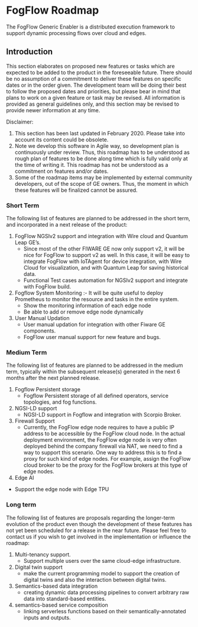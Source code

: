 # FogFlow Roadmap
The FogFlow Generic Enabler is a distributed execution framework to support dynamic processing flows over cloud and edges.

## Introduction
This section elaborates on proposed new features or tasks which are expected to be added to the product in the foreseeable future. 
There should be no assumption of a commitment to deliver these features on specific dates or in the order given. 
The development team will be doing their best to follow the proposed dates and priorities, but please bear in mind that plans to work on a given feature or task may be revised. 
All information is provided as general guidelines only, and this section may be revised to provide newer information at any time.

Disclaimer:
 1. This section has been last updated in February 2020. Please take into account its content could be obsolete.
 2. Note we develop this software in Agile way, so development plan is continuously under review. Thus, this roadmap has to be understood as rough plan of features to be done along time which is fully valid only at the time of writing it. This roadmap has not be understood as a commitment on features and/or dates.
 3. Some of the roadmap items may be implemented by external community developers, out of the scope of GE owners. Thus, the moment in which these features will be finalized cannot be assured.

### Short Term

The following list of features are planned to be addressed in the short term, and incorporated in a next release of the product:
1. FogFlow NGSIv2 support and integration with Wire cloud and Quantum Leap GE’s.
   - Since most of the other FIWARE GE now only support v2, it will be nice for FogFlow to support v2 as well. In this case, it will be easy to integrate FogFlow with IoTAgent for device integration, with Wire Cloud for visualization, and with Quantum Leap for saving historical data. 
   - Functional Test cases automation for NGSIv2 support and integrate with FogFlow build.
2. Fogflow System Monitoring :- 
   It will be quite useful to deploy Prometheus to monitor the resource and tasks in the entire system.
   - Show the monitoring information of each edge node
   - Be able to add or remove edge node dynamically
3. User Manual Updation
   - User manual updation for integration with other Fiware GE components.
   - FogFlow user manual support for new feature and bugs. 

### Medium Term
The following list of features are planned to be addressed in the medium term, typically within the subsequent release(s) generated in the next 6 months after the next planned release.
1. Fogflow Persistent storage  
   - Fogflow Persistent storage of all defined operators, service topologies, and fog functions.
2. NGSI-LD support
   - NGSI-LD support in Fogflow and integration with Scorpio Broker.
3. Firewall Support
   - Currently, the FogFlow edge node requires to have a public IP address to be accessible by the FogFlow cloud node. In the actual deployment environment, the FogFlow edge node is very often deployed behind the company firewall via NAT, we need to find a way to support this scenario. One way to address this is to find a proxy for such kind of edge nodes. For example, assign the FogFlow cloud broker to be the proxy for the FogFlow brokers at this type of edge nodes.
 4. Edge AI
   - Support the edge node with Edge TPU

### Long term
The following list of features are proposals regarding the longer-term evolution of the product even though the development of these features has not yet been scheduled for a release in the near future. Please feel free to contact us if you wish to get involved in the implementation or influence the roadmap:
1. Multi-tenancy support.
   - Support multiple users over the same cloud-edge infrastructure.
2. Digital twin support
   - make the current programming model to support the creation of digital twins and also the interaction between digital twins. 
3. Semantics-based data integration
   - creating dynamic data processing pipelines to convert arbitrary raw data into standard-based entities. 
4. semantics-based service composition
   - linking serverless functions based on their semantically-annotated inputs and outputs.  
